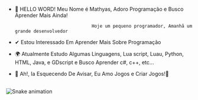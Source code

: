 - 👋 HELLO WORD! Meu Nome é Mathyas, Adoro Programação e Busco Aprender Mais Ainda!

                                   Hoje um pequeno programador, Amanhã um grande desenvolvedor

- ✔ Estou Interessado Em Aprender Mais Sobre Programação

- 🌍 Atualmente Estudo Algumas Linguagens, Lua script, Luau, Python, HTML, Java, e GDscript e Busco Aprender c#, c++, etc...

- 🎈 Ah!, Ia Esquecendo De Avisar, Eu Amo Jogos e Criar Jogos!👾
  


<br clear="both">

<img src="https://raw.githubusercontent.com/MathyasDeVerasLino/MathyasDeVerasLino/output/snake.svg" alt="Snake animation" />

